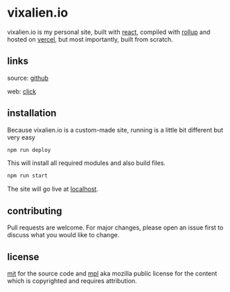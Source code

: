 # vixalien.io

vixalien.io is my personal site, built with [react], compiled with [rollup] and hosted on [vercel], but most importantly, built from scratch.

## links

source: [github]

web: [click]

## installation

Because vixalien.io is a custom-made site, running is a little bit different but very easy

```bash
npm run deploy
```

This will install all required modules and also build files.

```bash
npm run start
```

The site will go live at [localhost].

## contributing

Pull requests are welcome. For major changes, please open an issue first to discuss what you would like to change.

## license

[mit] for the source code and [mpl] aka mozilla public license for the content which is copyrighted and requires attribution.

[click]: https://vixaliendotio.vercel.app/styles
[localhost]: https://localhost:4000
[github]: https://github.com/vixalien/dotio
[react]: https://reactjs.org/
[rollup]: https://rollupjs.org/guide/en/
[vercel]: https://vercel.com/
[mit]: https://choosealicense.com/licenses/mit/
[mpl]: https://choosealicense.com/licenses/mpl-2.0/
